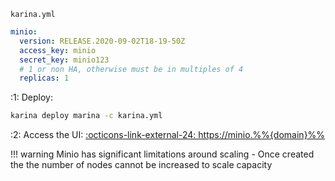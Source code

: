 
`karina.yml`
```yaml
minio:
  version: RELEASE.2020-09-02T18-19-50Z
  access_key: minio
  secret_key: minio123
  # 1 or non HA, otherwise must be in multiples of 4
  replicas: 1
```

:1: Deploy:

```bash
karina deploy marina -c karina.yml
```

:2: Access the UI: [:octicons-link-external-24: https://minio.%%{domain}%%](https://minio.%%{domain}%%)

!!! warning
    Minio has significant limitations around scaling - Once created the the number of nodes cannot be increased to scale capacity
